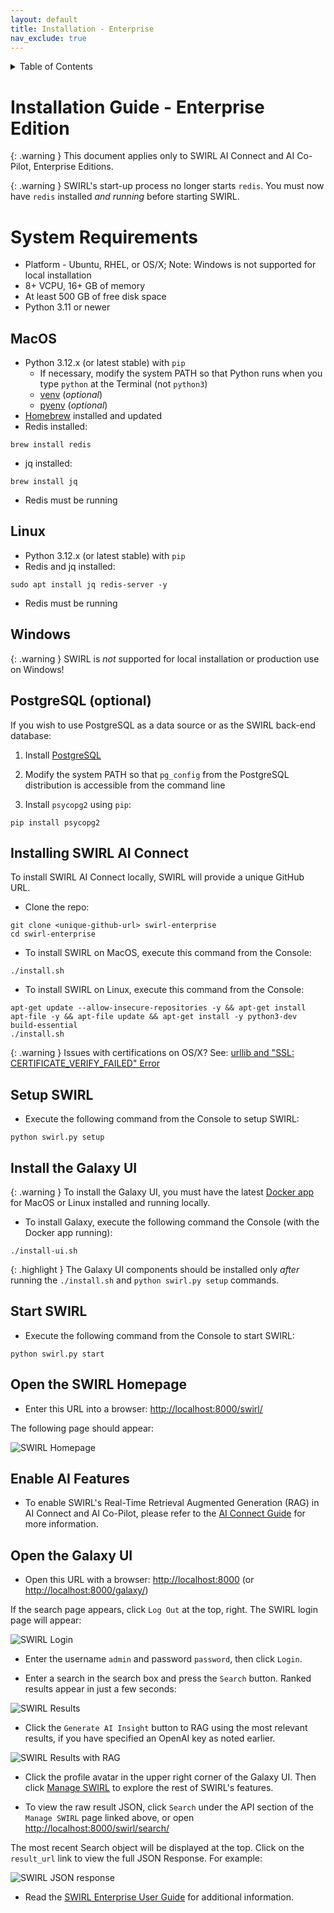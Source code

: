 ```yaml
---
layout: default
title: Installation - Enterprise
nav_exclude: true
---
```

<details markdown="block">
  <summary>
    Table of Contents
  </summary>
  {: .text-delta }
- TOC
{:toc}
</details>

# Installation Guide - Enterprise Edition

{: .warning }
This document applies only to SWIRL AI Connect and AI Co-Pilot, Enterprise Editions.

{: .warning }
SWIRL's start-up process no longer starts `redis`.  You must now have `redis` installed *and running* before starting SWIRL.

# System Requirements

* Platform - Ubuntu, RHEL, or OS/X; Note: Windows is not supported for local installation
* 8+ VCPU, 16+ GB of memory
* At least 500 GB of free disk space
* Python 3.11 or newer

## MacOS

* Python 3.12.x (or latest stable) with `pip`
    * If necessary, modify the system PATH so that Python runs when you type `python` at the Terminal (not `python3`)
    * [venv](https://docs.python.org/3/library/venv.html) (*optional*)
    * [pyenv](https://github.com/pyenv/pyenv) (*optional*)
* [Homebrew](https://brew.sh/) installed and updated
* Redis installed:
 ``` shell
 brew install redis
 ```
* jq installed:
``` shell
brew install jq
```
* Redis must be running

## Linux

* Python 3.12.x (or latest stable) with `pip`
* Redis and jq installed:
``` shell
sudo apt install jq redis-server -y
```
* Redis must be running

## Windows

{: .warning }
SWIRL is *not* supported for local installation or production use on Windows!

## PostgreSQL (optional)

If you wish to use PostgreSQL as a data source or as the SWIRL back-end database:

1. Install [PostgreSQL](https://www.postgresql.org/)

2. Modify the system PATH so that `pg_config` from the PostgreSQL distribution is accessible from the command line

3. Install `psycopg2` using `pip`:
``` shell
pip install psycopg2
```

## Installing SWIRL AI Connect

To install SWIRL AI Connect locally, SWIRL will provide a unique GitHub URL. 

* Clone the repo:

``` shell
git clone <unique-github-url> swirl-enterprise
cd swirl-enterprise
```

* To install SWIRL on MacOS, execute this command from the Console:

``` shell
./install.sh
```

* To install SWIRL on Linux, execute this command from the Console:

``` shell
apt-get update --allow-insecure-repositories -y && apt-get install apt-file -y && apt-file update && apt-get install -y python3-dev build-essential
./install.sh
```

{: .warning }
Issues with certifications on OS/X? See: [urllib and "SSL: CERTIFICATE_VERIFY_FAILED" Error](https://stackoverflow.com/questions/27835619/urllib-and-ssl-certificate-verify-failed-error/42334357#42334357)

## Setup SWIRL

* Execute the following command from the Console to setup SWIRL:

``` shell
python swirl.py setup
```

## Install the Galaxy UI

{: .warning }
To install the Galaxy UI, you must have the latest [Docker app](https://docs.docker.com/get-docker/) for MacOS or Linux installed and running locally.

* To install Galaxy, execute the following command the Console (with the Docker app running):

``` shell
./install-ui.sh
```

{: .highlight }
The Galaxy UI components should be installed only *after* running the `./install.sh` and `python swirl.py setup` commands.

## Start SWIRL

* Execute the following command from the Console to start SWIRL:

``` shell
python swirl.py start
```

## Open the SWIRL Homepage

* Enter this URL into a browser: <http://localhost:8000/swirl/>

The following page should appear:

![SWIRL Homepage](images/swirl_frontpage.png)

## Enable AI Features

* To enable SWIRL's Real-Time Retrieval Augmented Generation (RAG) in AI Connect and AI Co-Pilot, please refer to the [AI Connect Guide](AI-Connect.html) for more information. 

## Open the Galaxy UI

* Open this URL with a browser: <http://localhost:8000> (or <http://localhost:8000/galaxy/>)

If the search page appears, click `Log Out` at the top, right. The SWIRL login page will appear:

![SWIRL Login](images/swirl_login-galaxy_dark.png)

* Enter the username `admin` and password `password`, then click `Login`.

* Enter a search in the search box and press the `Search` button. Ranked results appear in just a few seconds:

![SWIRL Results](images/swirl_results_no_m365-galaxy_dark.png)

* Click the `Generate AI Insight` button to RAG using the most relevant results, if you have specified an OpenAI key as noted earlier.

![SWIRL Results with RAG](images/swirl_rag_pulmonary_1.png)

* Click the profile avatar in the upper right corner of the Galaxy UI. Then click [Manage SWIRL](http://localhost:8000/swirl/) to explore the rest of SWIRL's features.

* To view the raw result JSON, click `Search` under the API section of the `Manage SWIRL` page linked above, or open <http://localhost:8000/swirl/search/>

The most recent Search object will be displayed at the top. Click on the `result_url` link to view the full JSON Response. For example:

![SWIRL JSON response](images/swirl_results_mixed_1.png)

* Read the [SWIRL Enterprise User Guide](User-Guide-Enterprise.md) for additional information.
